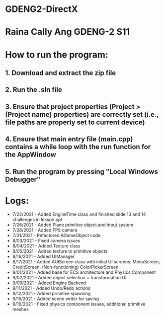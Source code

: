 # GDENG2-DirectX
# Raina Cally Ang GDENG-2 S11

# How to run the program:
## 1. Download and extract the zip file
## 2. Run the .sln file
## 3. Ensure that project properties (Project > (Project name) properties) are correctly set (i.e., file paths are properly set to current device)
## 4. Ensure that main entry file (main.cpp) contains a while loop with the run function for the AppWindow
## 5. Run the program by pressing "Local Windows Debugger"



# Logs:
* 7/22/2021 - Added EngineTime class and finished slide 13 and 14 challenges in lesson ppt
* 7/26/2021 - Added Plane primitive object and input system
* 7/28/2021 - Added FPS camera
* 7/31/2021 - Refactored AGameObject code
* 8/03/2021 - Fixed camera issues
* 8/04/2021 - Added Texture class
* 8/05/2021 - Added texture to primitive objects
* 8/16/2021 - Added UIManager
* 8/17/2021 - Added AUIScreen class with initial UI screens: MenuScreen, CreditScreen, (Non-functioning) ColorPickerScreen 
* 9/01/2021 - Added base for ECS architecture and Physics Component 
* 9/02/2021 - Added object selection + transformation UI
* 9/09/2021 - Added Engine Backend
* 9/11/2021 - Added Undo/Redo actions
* 9/12/2021 - Added primitive spawning
* 9/15/2021 - Added scene writer for saving
* 9/16/2021 - Fixed physics component issues, additional primitive meshes